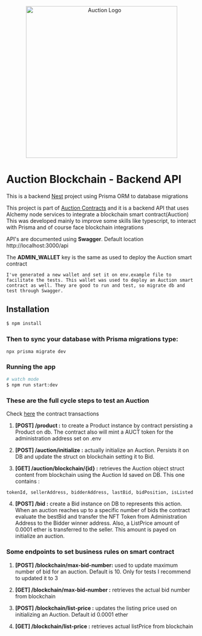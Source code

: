 <p align="center">
  <img src="https://assets-global.website-files.com/60118ca1c2eab61d24bcf151/6329c748f1e3f02c29c9a2a8_BP%20-%20NA%2BSM%20-%201R%20-%20Full%20(2).png" width="400" alt="Auction Logo" /></a>
</p>

# Auction Blockchain - Backend API

This is a backend [Nest](https://github.com/nestjs/nest) project using Prisma ORM to database migrations

This project is part of [Auction Contracts](https://github.com/ronylucca/auction-contracts) and it is a backend API that uses Alchemy node services to integrate a blockchain smart contract(Auction)
This was developed mainly to improve some skills like typescript, to interact with Prisma and of course face blockchain integrations

API's are documented using **Swagger**. Default location http://localhost:3000/api

The **ADMIN_WALLET** key is the same as used to deploy the Auction smart contract

`I've generated a new wallet and set it on env.example file to facilitate the tests. This wallet was used to deploy an Auction smart contract as well. They are good to run and test, so migrate db and test through Swagger.`

## Installation

```bash
$ npm install
```

### Then to sync your database with Prisma migrations type:

```
npx prisma migrate dev
```

### Running the app

```bash
# watch mode
$ npm run start:dev

```

### These are the full cycle steps to test an Auction

Check [here](https://goerli.etherscan.io/address/0x9E48a079a47Bd70E70639B0bCA359D6613efe487) the contract transactions

1. **[POST] /product :** to create a Product instance by contract persisting a Product on db. The contract also will mint a AUCT token for the administration address set on .env

2. **[POST] /auction/initialize :** actually initialize an Auction. Persists it on DB and update the struct on blockchain setting it to Bid.

3. **[GET] /auction/blockchain/{id} :** retrieves the Auction object struct content from blockchain using the Auction Id saved on DB. This one contains :

`tokenId, sellerAddress, bidderAddress, lastBid, bidPosition, isListed`

4. **[POST] /bid :** create a Bid instance on DB to represents this action. When an auction reaches up to a specific number of bids the contract evaluate the bestBid and transfer the NFT Token from Administration Address to the Bidder winner address. Also, a ListPrice amount of 0.0001 ether is transferred to the seller. This amount is payed on initialize an auction.

### Some endpoints to set business rules on smart contract

1. **[POST] /blockchain/max-bid-number:** used to update maximum number of bid for an auction. Default is 10. Only for tests I recommend to updated it to 3

2. **[GET] /blockchain/max-bid-number :** retrieves the actual bid number from blockchain

3. **[POST] /blockchain/list-price :** updates the listing price used on initializing an Auction.
   Default id 0.0001 ether
4. **[GET] /blockchain/list-price :** retrieves actual listPrice from blockchain
